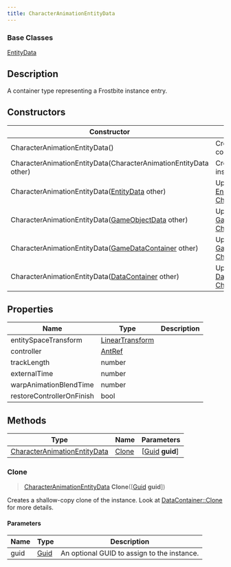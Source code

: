 ```yaml
---
title: CharacterAnimationEntityData
---
```

### Base Classes

[EntityData](/vext/ref/fb/entitydata/)

## Description

A container type representing a Frostbite instance entry.

## Constructors

| Constructor                                                                             | Description                                                                                                                                     |
| --------------------------------------------------------------------------------------- | ----------------------------------------------------------------------------------------------------------------------------------------------- |
| CharacterAnimationEntityData()                                                          | Create a new instance of this container type.                                                                                                   |
| CharacterAnimationEntityData(CharacterAnimationEntityData other)                        | Create a reference copy of an instance of the same type.                                                                                        |
| CharacterAnimationEntityData([EntityData](/vext/ref/fb/entitydata/) other)                            | Upcast an instance of type [EntityData](/vext/ref/fb/entitydata/) to [CharacterAnimationEntityData](/vext/ref/fb/characteranimationentitydata/).                            |
| CharacterAnimationEntityData([GameObjectData](/vext/ref/fb/gameobjectdata/) other)                    | Upcast an instance of type [GameObjectData](/vext/ref/fb/gameobjectdata/) to [CharacterAnimationEntityData](/vext/ref/fb/characteranimationentitydata/).                    |
| CharacterAnimationEntityData([GameDataContainer](/vext/ref/fb/gamedatacontainer/) other)              | Upcast an instance of type [GameDataContainer](/vext/ref/fb/gamedatacontainer/) to [CharacterAnimationEntityData](/vext/ref/fb/characteranimationentitydata/).              |
| CharacterAnimationEntityData([DataContainer](/vext/ref/shared/class/datacontainer) other) | Upcast an instance of type [DataContainer](/vext/ref/shared/class/datacontainer) to [CharacterAnimationEntityData](/vext/ref/fb/characteranimationentitydata/). |

## Properties

| Name                      | Type                                                    | Description |
| ------------------------- | ------------------------------------------------------- | ----------- |
| entitySpaceTransform      | [LinearTransform](/vext/ref/shared/class/lineartransform) |             |
| controller                | [AntRef](/vext/ref/fb/antref/)                                        |             |
| trackLength               | number                                                  |             |
| externalTime              | number                                                  |             |
| warpAnimationBlendTime    | number                                                  |             |
| restoreControllerOnFinish | bool                                                    |             |

## Methods

| Type                                                         | Name            | Parameters                                     |
| ------------------------------------------------------------ | --------------- | ---------------------------------------------- |
| [CharacterAnimationEntityData](/vext/ref/fb/characteranimationentitydata/) | [Clone](#clone) | \[[Guid](/vext/ref/shared/class/guid) **guid**\] |

### Clone

> [CharacterAnimationEntityData](/vext/ref/fb/characteranimationentitydata/) **Clone**(\[[Guid](/vext/ref/shared/class/guid) **guid**\])

Creates a shallow-copy clone of the instance. Look at [DataContainer::Clone](/vext/ref/shared/class/datacontainer#clone) for more details.

#### Parameters

| Name | Type         | Description                                 |
| ---- | ------------ | ------------------------------------------- |
| guid | [Guid](/vext/ref/shared/class/guid/) | An optional GUID to assign to the instance. |
